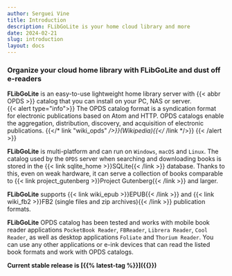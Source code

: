 ```yaml
---
author: Serguei Vine
title: Introduction
description: FLibGoLite is your home cloud library and more
date: 2024-02-21
slug: introduction
layout: docs
---
```

<h3 class="text-center">Organize your cloud home library with <b>FLibGoLite</b> and dust off e-readers</h3>

__FLibGoLite__ is an easy-to-use lightweight home library server with {{< abbr OPDS >}} catalog that you can install on your PC, NAS or server.  
{{< alert type="info">}}
The OPDS catalog format is a syndication format for electronic publications based on Atom and HTTP. OPDS catalogs enable the aggregation, distribution, discovery, and acquisition of electronic publications. {{</* link "wiki_opds" */>}}(Wikipedia){{</* /link */>}}
{{< /alert >}}

__FLibGoLite__ is multi-platform and can run on `Windows`, `macOS` and `Linux`. The catalog used by the `OPDS` server when searching and downloading books is stored in the {{< link sqlite_home >}}SQLite{{< /link >}} database. Thanks to this, even on weak hardware, it can serve a collection of books comparable to {{< link project_gutenberg >}}Project Gutenberg{{< /link >}} and larger.  

__FLibGoLite__ supports {{< link wiki_epub >}}EPUB{{< /link >}} and {{< link wiki_fb2 >}}FB2 (single files and zip archives){{< /link >}}  publication formats.

__FLibGoLite__ OPDS catalog has been tested and works with mobile book reader applications `PocketBook Reader`, `FBReader`, `Librera Reader`, `Cool Reader`, as well as desktop applications `Foliate` and `Thorium Reader`. You can use any other applications or e-ink devices that can read the listed book formats and work with OPDS catalogs.

__Current stable release is [{{% latest-tag %}}]({{<ref releases >}})__